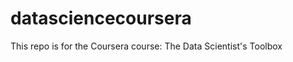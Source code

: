 datasciencecoursera
===================

This repo is for the Coursera course: The Data Scientist's Toolbox
